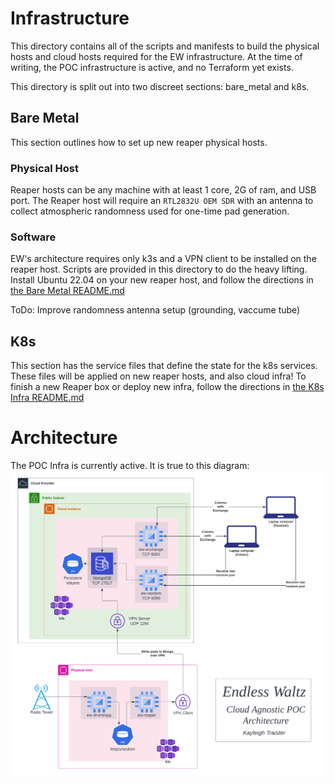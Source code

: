 # Infrastructure
This directory contains all of the scripts and manifests to build the physical
hosts and cloud hosts required for the EW infrastructure. At the time of 
writing, the POC infrastructure is active, and no Terraform yet exists. 

This directory is split out into two discreet sections: bare_metal and k8s. 

## Bare Metal
This section outlines how to set up new reaper physical hosts. 

### Physical Host
Reaper hosts can be any machine with at least 1 core, 2G of ram, and USB port.
The Reaper host will require an `RTL2832U OEM SDR` with an antenna to collect 
atmospheric randomness used for one-time pad generation. 

### Software
EW's architecture requires only k3s and a VPN client to be installed on the
reaper host. Scripts are provided in this directory to do the heavy lifting. 
Install Ubuntu 22.04 on your new reaper host, and follow the directions in 
[the Bare Metal README.md](./bare_metal/README.md)

ToDo: Improve randomness antenna setup (grounding, vaccume tube)

## K8s
This section has the service files that define the state for the k8s services.
These files will be applied on new reaper hosts, and also cloud infra!
To finish a new Reaper box or deploy new infra, follow the directions in 
[the K8s Infra README.md](./k8s/README.md)

# Architecture
The POC Infra is currently active. It is true to this diagram:
![alt text](./.png/EndlessWaltzPOC.png)
